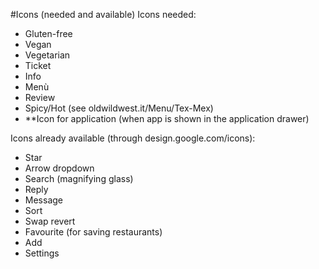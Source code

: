 #Icons (needed and available)
Icons needed:

  + Gluten-free
  + Vegan
  + Vegetarian
  + Ticket
  + Info
  + Menù
  + Review
  + Spicy/Hot (see oldwildwest.it/Menu/Tex-Mex)
  + **Icon for application (when app is shown in the application drawer)

Icons already available (through design.google.com/icons):

  + Star
  + Arrow dropdown
  + Search (magnifying glass)
  + Reply
  + Message
  + Sort
  + Swap revert
  + Favourite (for saving restaurants)
  + Add
  + Settings
